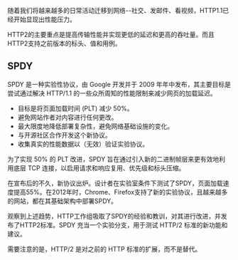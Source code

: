 随着我们将越来越多的日常活动迁移到网络--社交、发邮件、看视频，HTTP1.1已经开始显现出性能压力。

HTTP2的主要重点是提高传输性能并实现更低的延迟和更高的吞吐量。而且HTTP2支持之前版本的标头、值和用例。

## SPDY

SPDY 是一种实验性协议，由 Google 开发并于 2009 年年中发布，其主要目标是尝试通过解决 HTTP/1.1 的一些众所周知的性能限制来减少网页的加载延迟。

- 目标是将页面加载时间 (PLT) 减少 50%。
- 避免网站作者对内容进行任何更改。
- 最大限度地降低部署复杂性，避免网络基础设施的变化。
- 与开源社区合作开发这个新协议。
- 收集真实的性能数据以（无效）验证实验协议。

为了实现 50% 的 PLT 改进，SPDY 旨在通过引入新的二进制帧层来更有效地利用底层 TCP 连接，以启用请求和响应复用、优先级和标头压缩。

在宣布后的不久，新协议出炉。设计者在实验室条件下测试了SPDY，页面加载速度提高55%。在2012年时，Chrome、Firefox支持了新的实验协议，且越来越多的网站，都在其基础架构中部署SPDY。

观察到上述趋势，HTTP工作组吸取了SPDY的经验和教训，对其进行改进，并发布了HTTP2标准。SPDY 充当一个实验分支，用于测试 HTTP/2 标准的新功能和建议。

需要注意的是，HTTP/2 是对之前的 HTTP 标准的扩展，而不是替代。